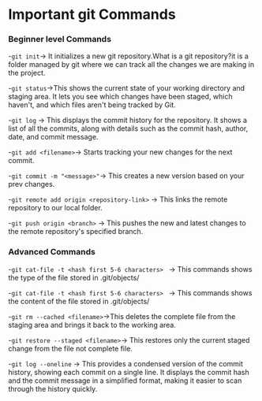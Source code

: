 # Important git Commands

### Beginner level Commands

-`git init`-> It initializes a new git repository.What is a git repository?it is a folder managed by git where we can track all the changes we are making in the project.

-`git status`->This shows the current state of your working directory and staging area. It lets you see which changes have been staged, which haven't, and which files aren't being tracked by Git.

-`git log` -> This displays the commit history for the repository. It shows a list of all the commits, along with details such as the commit hash, author, date, and commit message.


-`git add <filename>`-> Starts tracking your new changes for the next commit.

-`git commit -m "<message>"`-> This creates a new version based on your prev changes.

-`git remote add origin <repository-link>` -> This links the remote repository to our local folder.

-`git push origin <branch>` -> This pushes the new and latest changes to the remote repository's specified branch.

### Advanced Commands

-`git cat-file -t <hash first 5-6 characters> ` -> This commands shows the type of the file stored in  .git/objects/

-`git cat-file -t <hash first 5-6 characters> ` -> This commands shows the content of the file stored in  .git/objects/

-`git rm --cached <filename>`->This deletes the complete file from the staging area and brings it back to the working area.

-`git restore --staged <filename>`-> This restores only the current staged change from the file not complete file.

-`git log --oneline` -> This provides a condensed version of the commit history, showing each commit on a single line. It displays the commit hash and the commit message in a simplified format, making it easier to scan through the history quickly.






